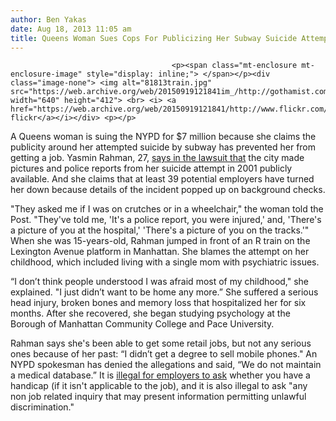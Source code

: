 ```yaml
---
author: Ben Yakas
date: Aug 18, 2013 11:05 am
title: Queens Woman Sues Cops For Publicizing Her Subway Suicide Attempt 
---
```


	
										<p><span class="mt-enclosure mt-enclosure-image" style="display: inline;"> </span></p><div class="image-none"> <img alt="81813train.jpg" src="https://web.archive.org/web/20150919121841im_/http://gothamist.com/attachments/byakas/81813train.jpg" width="640" height="412"> <br> <i> <a href="https://web.archive.org/web/20150919121841/http://www.flickr.com/photos/wonggawei/4335151544/sizes/z/in/photostream/">wonggawei&apos;s flickr</a></i></div> <p></p>

<p>A Queens woman is suing the NYPD for $7 million because she claims the publicity around her attempted suicide by subway has prevented her from getting a job. Yasmin Rahman, 27, <a href="https://web.archive.org/web/20150919121841/http://www.nypost.com/p/news/local/queens/suicide_squeeze_nLsTKG2ux6pnlKFV8bl4AK">says in the lawsuit that</a> the city made pictures and police reports from her suicide attempt in 2001 publicly available. And she claims that at least 39 potential employers have turned her down because details of the incident popped up on background checks.</p>

<p>&quot;They asked me if I was on crutches or in a wheelchair,&quot; the woman told the Post. &quot;They&apos;ve told me, &apos;It&apos;s a police report, you were injured,&apos; and, &apos;There&apos;s a picture of you at the hospital,&apos; &apos;There&apos;s a picture of you on the tracks.&apos;&quot; When she was 15-years-old, Rahman jumped in front of an R train on the Lexington Avenue platform in Manhattan. She blames the attempt on her childhood, which included living with a single mom with psychiatric issues. </p>

<p>&#x201C;I don&#x2019;t think people understood I was afraid most of my childhood,&quot; she explained. &quot;I just didn&#x2019;t want to be home any more.&#x201D; She suffered a serious head injury, broken bones and memory loss that hospitalized her for six months. After she recovered, she began studying psychology at the Borough of Manhattan Community College and Pace University. </p>

<p>Rahman says she&apos;s been able to get some retail jobs, but not any serious ones because of her past: &#x201C;I didn&#x2019;t get a degree to sell mobile phones.&quot; An NYPD spokesman has denied the allegations and said, &#x201C;We do not maintain a medical database.&#x201D; It is <a href="https://web.archive.org/web/20150919121841/http://www.mtu.edu/equity/pdfs/whatyoucanandcantasklongversion8-12-04.pdf">illegal for employers to ask</a> whether you have a handicap (if it isn&apos;t applicable to the job), and it is also illegal to ask &quot;any non job related inquiry that may present information permitting unlawful discrimination.&quot;</p>					
										
									
				